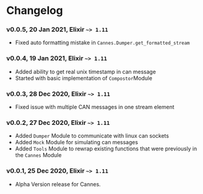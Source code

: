 # Changelog

### v0.0.5, 20 Jan 2021, Elixir `~> 1.11`

- Fixed auto formatting mistake in `Cannes.Dumper.get_formatted_stream`

### v0.0.4, 19 Jan 2021, Elixir `~> 1.11`

- Added ability to get real unix timestamp in can message
- Started with basic implementation of `Compostor`Module

### v0.0.3, 28 Dec 2020, Elixir `~> 1.11`

- Fixed issue with multiple CAN messages in one stream element

### v0.0.2, 27 Dec 2020, Elixir `~> 1.11`

- Added `Dumper` Module to communicate with linux can sockets
- Added `Mock` Module for simulating can messages
- Added `Tools` Module to rewrap existing functions that were previously in the `Cannes` Module

### v0.0.1, 25 Dec 2020, Elixir `~> 1.11`

- Alpha Version release for Cannes.
